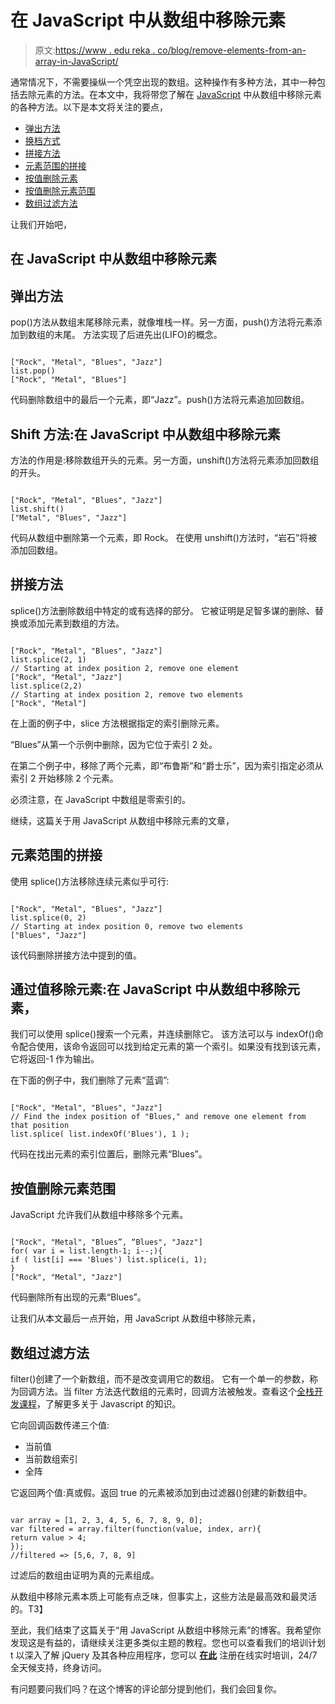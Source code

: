 # 在 JavaScript 中从数组中移除元素

> 原文:[https://www . edu reka . co/blog/remove-elements-from-an-array-in-JavaScript/](https://www.edureka.co/blog/removing-elements-from-an-array-in-javascript/)

通常情况下，不需要操纵一个凭空出现的数组。这种操作有多种方法，其中一种包括去除元素的方法。在本文中，我将带您了解在 [JavaScript](https://www.edureka.co/blog/what-is-javascript/) 中从数组中移除元素的各种方法。以下是本文将关注的要点，

*   [弹出方法](#PopMethod)
*   [换档方式](#ShiftMethod)
*   [拼接方法](#SpliceMethod)
*   [元素范围的拼接](#SpliceForRangeOfElements)
*   [按值删除元素](#RemoveElementsByValue)
*   [按值删除元素范围](#RemoveRangeOfElementsByValue)
*   [数组过滤方法](#ArrayFilterMethod)

让我们开始吧，

## **在 JavaScript 中从数组中移除元素**

## **弹出方法**

pop()方法从数组末尾移除元素，就像堆栈一样。另一方面，push()方法将元素添加到数组的末尾。 方法实现了后进先出(LIFO)的概念。

```

["Rock", "Metal", "Blues", "Jazz"]
list.pop()
["Rock", "Metal", "Blues"]

```

代码删除数组中的最后一个元素，即“Jazz”。push()方法将元素追加回数组。

## **Shift 方法:在 JavaScript 中从数组中移除元素**

方法的作用是:移除数组开头的元素。另一方面，unshift()方法将元素添加回数组的开头。

```

["Rock", "Metal", "Blues", "Jazz"]
list.shift()
["Metal", "Blues", "Jazz"]

```

代码从数组中删除第一个元素，即 Rock。 在使用 unshift()方法时，“岩石”将被添加回数组。

## **拼接方法**

splice()方法删除数组中特定的或有选择的部分。 它被证明是足智多谋的删除、替换或添加元素到数组的方法。

```

["Rock", "Metal", "Blues", "Jazz"]
list.splice(2, 1)
// Starting at index position 2, remove one element
["Rock", "Metal", "Jazz"]
list.splice(2,2)
// Starting at index position 2, remove two elements
["Rock", "Metal"]

```

在上面的例子中，slice 方法根据指定的索引删除元素。

“Blues”从第一个示例中删除，因为它位于索引 2 处。

在第二个例子中，移除了两个元素，即“布鲁斯”和“爵士乐”，因为索引指定必须从索引 2 开始移除 2 个元素。

必须注意，在 JavaScript 中数组是零索引的。

继续，这篇关于用 JavaScript 从数组中移除元素的文章，

## **元素范围的拼接**

使用 splice()方法移除连续元素似乎可行:

```

["Rock", "Metal", "Blues", "Jazz"]
list.splice(0, 2)
// Starting at index position 0, remove two elements
["Blues", "Jazz"]

```

该代码删除拼接方法中提到的值。

## **通过值移除元素:在 JavaScript 中从数组中移除元素，**

我们可以使用 splice()搜索一个元素，并连续删除它。 该方法可以与 indexOf()命令配合使用，该命令返回可以找到给定元素的第一个索引。如果没有找到该元素，它将返回-1 作为输出。

在下面的例子中，我们删除了元素“蓝调”:

```

["Rock", "Metal", "Blues", "Jazz"]
// Find the index position of "Blues," and remove one element from that position
list.splice( list.indexOf('Blues'), 1 );

```

代码在找出元素的索引位置后，删除元素“Blues”。

## **按值删除元素范围**

JavaScript 允许我们从数组中移除多个元素。

```

["Rock", "Metal", "Blues”, “Blues", "Jazz"]
for( var i = list.length-1; i--;){
if ( list[i] === 'Blues') list.splice(i, 1);
}
["Rock", "Metal", "Jazz"]

```

代码删除所有出现的元素“Blues”。

让我们从本文最后一点开始，用 JavaScript 从数组中移除元素，

## **数组过滤方法**

filter()创建了一个新数组，而不是改变调用它的数组。 它有一个单一的参数，称为回调方法。当 filter 方法迭代数组的元素时，回调方法被触发。查看这个[全栈开发课程](https://www.edureka.co/masters-program/full-stack-developer-training)，了解更多关于 Javascript 的知识。

它向回调函数传递三个值:

*   当前值
*   当前数组索引
*   全阵

它返回两个值:真或假。返回 true 的元素被添加到由过滤器()创建的新数组中。

```

var array = [1, 2, 3, 4, 5, 6, 7, 8, 9, 0];
var filtered = array.filter(function(value, index, arr){
return value > 4;
});
//filtered => [5,6, 7, 8, 9]

```

过滤后的数组由证明为真的元素组成。

从数组中移除元素本质上可能有点乏味，但事实上，这些方法是最高效和最灵活的。T3】

至此，我们结束了这篇关于“用 JavaScript 从数组中移除元素”的博客。我希望你发现这是有益的，请继续关注更多类似主题的教程。您也可以查看我们的培训计划 t 以深入了解 jQuery 及其各种应用程序，您可以 [**在此**](https://www.edureka.co/masters-program/full-stack-developer-training) 注册在线实时培训，24/7 全天候支持，终身访问。

有问题要问我们吗？在这个博客的评论部分提到他们，我们会回复你。